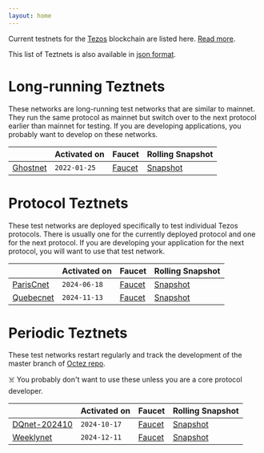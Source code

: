 ```yaml
---
layout: home
---
```


Current testnets for the [Tezos](https://tezos.com) blockchain are listed here. [Read more](about/).

This list of Teztnets is also available in [json format](https://teztnets.com/teztnets.json).

# Long-running Teztnets

These networks are long-running test networks that are similar to mainnet. They run the same protocol as mainnet but switch over to the next protocol earlier than mainnet for testing. If you are developing applications, you probably want to develop on these networks.

| | Activated on | Faucet | Rolling Snapshot |
|-------|---------------------|--|-----|
| [Ghostnet](/ghostnet-about) | `2022-01-25` | [Faucet](https://faucet.ghostnet.teztnets.com) | [Snapshot](https://snapshots.tzinit.org/ghostnet/rolling) |



# Protocol Teztnets

These test networks are deployed specifically to test individual Tezos protocols. There is usually one for the currently deployed protocol and one for the next protocol. If you are developing your application for the next protocol, you will want to use that test network.

| | Activated on | Faucet | Rolling Snapshot |
|-------|---------------------|--|-----|
| [ParisCnet](/pariscnet-about) | `2024-06-18` | [Faucet](https://faucet.pariscnet.teztnets.com) | [Snapshot](https://snapshots.tzinit.org/parisnet/rolling) |
| [Quebecnet](/quebecnet-about) | `2024-11-13` | [Faucet](https://faucet.quebecnet.teztnets.com) | [Snapshot](https://snapshots.tzinit.org/quebecnet/rolling) |



# Periodic Teztnets

These test networks restart regularly and track the development of the master branch of [Octez repo](https://gitlab.com/tezos/tezos/).
 
☠️ You probably don't want to use these unless you are a core protocol developer.

| | Activated on | Faucet | Rolling Snapshot |
|-------|---------------------|--|-----|
| [DQnet-202410](/dqnet-202410-about) | `2024-10-17` | [Faucet](https://faucet.dqnet-202410.teztnets.com) | [Snapshot](https://snapshots.tzinit.org/dqnet-202410/rolling) |
| [Weeklynet](/weeklynet-about) | `2024-12-11` | [Faucet](https://faucet.weeklynet-2024-12-11.teztnets.com) | [Snapshot](https://snapshots.tzinit.org/weeklynet/rolling) |



